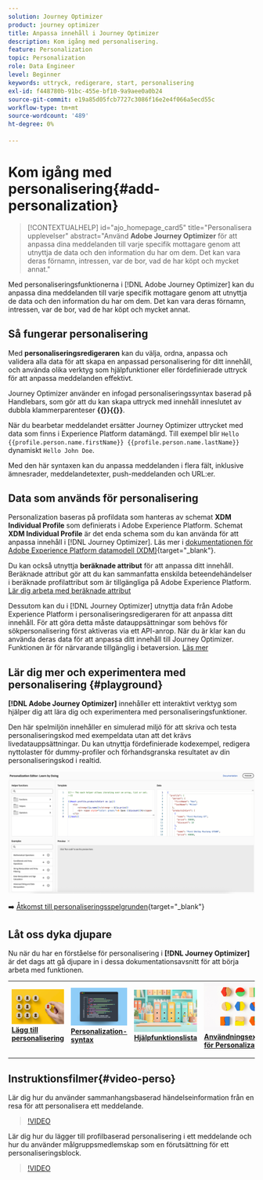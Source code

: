 ```yaml
---
solution: Journey Optimizer
product: journey optimizer
title: Anpassa innehåll i Journey Optimizer
description: Kom igång med personalisering.
feature: Personalization
topic: Personalization
role: Data Engineer
level: Beginner
keywords: uttryck, redigerare, start, personalisering
exl-id: f448780b-91bc-455e-bf10-9a9aee0a0b24
source-git-commit: e19a85d05fcb7727c3086f16e2e4f066a5ecd55c
workflow-type: tm+mt
source-wordcount: '489'
ht-degree: 0%

---
```


# Kom igång med personalisering{#add-personalization}

>[!CONTEXTUALHELP]
>id="ajo_homepage_card5"
>title="Personalisera upplevelser"
>abstract="Använd **Adobe Journey Optimizer** för att anpassa dina meddelanden till varje specifik mottagare genom att utnyttja de data och den information du har om dem. Det kan vara deras förnamn, intressen, var de bor, vad de har köpt och mycket annat."

Med personaliseringsfunktionerna i [!DNL Adobe Journey Optimizer] kan du anpassa dina meddelanden till varje specifik mottagare genom att utnyttja de data och den information du har om dem. Det kan vara deras förnamn, intressen, var de bor, vad de har köpt och mycket annat.

## Så fungerar personalisering

Med **personaliseringsredigeraren** kan du välja, ordna, anpassa och validera alla data för att skapa en anpassad personalisering för ditt innehåll, och använda olika verktyg som hjälpfunktioner eller fördefinierade uttryck för att anpassa meddelanden effektivt.

Journey Optimizer använder en infogad personaliseringssyntax baserad på Handlebars, som gör att du kan skapa uttryck med innehåll inneslutet av dubbla klammerparenteser **{{}}{{}}**.

När du bearbetar meddelandet ersätter Journey Optimizer uttrycket med data som finns i Experience Platform datamängd. Till exempel blir `Hello {{profile.person.name.firstName}} {{profile.person.name.lastName}}` dynamiskt `Hello John Doe`.

Med den här syntaxen kan du anpassa meddelanden i flera fält, inklusive ämnesrader, meddelandetexter, push-meddelanden och URL:er.

## Data som används för personalisering

Personalization baseras på profildata som hanteras av schemat **XDM Individual Profile** som definierats i Adobe Experience Platform. Schemat **XDM Individual Profile** är det enda schema som du kan använda för att anpassa innehåll i [!DNL Journey Optimizer]. Läs mer i [dokumentationen för Adobe Experience Platform datamodell (XDM)](https://experienceleague.adobe.com/docs/experience-platform/xdm/home.html?lang=sv){target="_blank"}.

Du kan också utnyttja **beräknade attribut** för att anpassa ditt innehåll. Beräknade attribut gör att du kan sammanfatta enskilda beteendehändelser i beräknade profilattribut som är tillgängliga på Adobe Experience Platform. [Lär dig arbeta med beräknade attribut](../audience/computed-attributes.md)

Dessutom kan du i [!DNL Journey Optimizer] utnyttja data från Adobe Experience Platform i personaliseringsredigeraren för att anpassa ditt innehåll. För att göra detta måste datauppsättningar som behövs för sökpersonalisering först aktiveras via ett API-anrop. När du är klar kan du använda deras data för att anpassa ditt innehåll till Journey Optimizer. Funktionen är för närvarande tillgänglig i betaversion. [Läs mer](../personalization/lookup-aep-data.md)

## Lär dig mer och experimentera med personalisering {#playground}

**[!DNL Adobe Journey Optimizer]** innehåller ett interaktivt verktyg som hjälper dig att lära dig och experimentera med personaliseringsfunktioner.

Den här spelmiljön innehåller en simulerad miljö för att skriva och testa personaliseringskod med exempeldata utan att det krävs livedatauppsättningar. Du kan utnyttja fördefinierade kodexempel, redigera nyttolaster för dummy-profiler och förhandsgranska resultatet av din personaliseringskod i realtid.

![personalisering, spelplattform](assets/playground.png)

➡️ [Åtkomst till personaliseringsspelgrunden](https://experienceleague.adobe.com/sv/apps/journey-optimizer/ajo-personalization){target="_blank"}

## Låt oss dyka djupare

Nu när du har en förståelse för personalisering i **[!DNL Journey Optimizer]** är det dags att gå djupare in i dessa dokumentationsavsnitt för att börja arbeta med funktionen.

<table style="table-layout:fixed"><tr style="border: 0;">
<td>
<a href="personalization-build-expressions.md">
<img alt="lägg till personalisering" src="assets/do-not-localize/add.png">
</a>
<div>
<a href="personalization-build-expressions.md"><strong>Lägg till personalisering</strong></a>
</div>
<p>
</td>
<td>
<a href="../personalization/personalization-syntax.md">
<img alt="Lead" src="assets/do-not-localize/syntax.png">
</a>
<div><a href="../personalization/personalization-syntax.md"><strong>Personalization-syntax</strong>
</div>
<p>
</td>
<td>
<a href="../personalization/functions/functions.md">
<img alt="Sällan" src="assets/do-not-localize/functions.png">
</a>
<div>
<a href="../personalization/functions/functions.md"><strong>Hjälpfunktionslista</strong></a>
</div>
<p></td>
<td>
<a href="../personalization/personalization-use-case.md">
<img alt="Sällan" src="assets/do-not-localize/uc.png">
</a>
<div>
<a href="../personalization/personalization-use-case.md"><strong>Användningsexempel för Personalization</strong></a>
</div>
<p></td>
</tr></table>

## Instruktionsfilmer{#video-perso}

Lär dig hur du använder sammanhangsbaserad händelseinformation från en resa för att personalisera ett meddelande.

>[!VIDEO](https://video.tv.adobe.com/v/3448135?quality=12&captions=swe)

Lär dig hur du lägger till profilbaserad personalisering i ett meddelande och hur du använder målgruppsmedlemskap som en förutsättning för ett personaliseringsblock.

>[!VIDEO](https://video.tv.adobe.com/v/334078?quality=12)

